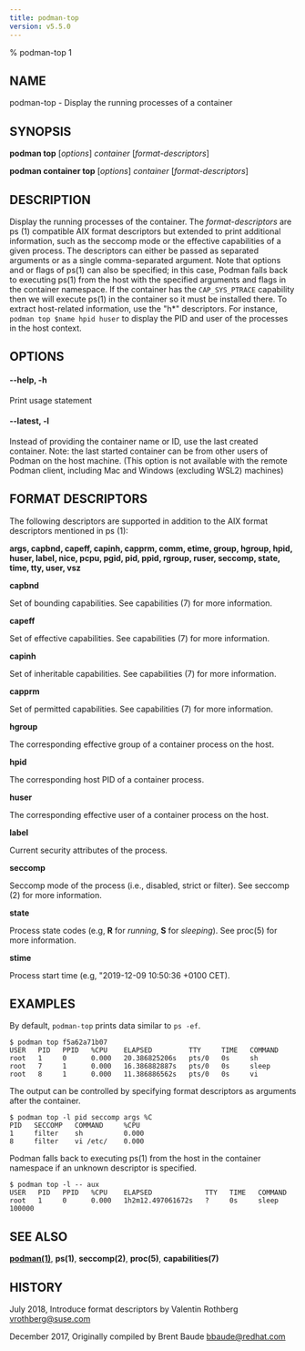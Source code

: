 ```yaml
---
title: podman-top
version: v5.5.0
---
```


% podman-top 1

## NAME
podman\-top - Display the running processes of a container

## SYNOPSIS
**podman top** [*options*] *container* [*format-descriptors*]

**podman container top** [*options*] *container* [*format-descriptors*]

## DESCRIPTION
Display the running processes of the container. The *format-descriptors* are ps (1) compatible AIX format
descriptors but extended to print additional information, such as the seccomp mode or the effective capabilities
of a given process. The descriptors can either be passed as separated arguments or as a single comma-separated
argument. Note that options and or flags of ps(1) can also be specified; in this case, Podman falls back to
executing ps(1) from the host with the specified arguments and flags in the container namespace. If the container
has the `CAP_SYS_PTRACE` capability then we will execute ps(1) in the container so it must be installed there.
To extract host-related information, use the "h*" descriptors.  For instance, `podman top $name hpid huser`
to display the PID and user of the processes in the host context.

## OPTIONS

#### **--help**, **-h**

Print usage statement


[//]: # (BEGIN included file options/latest.md)
#### **--latest**, **-l**

Instead of providing the container name or ID, use the last created container.
Note: the last started container can be from other users of Podman on the host machine.
(This option is not available with the remote Podman client, including Mac and Windows
(excluding WSL2) machines)

[//]: # (END   included file options/latest.md)

## FORMAT DESCRIPTORS

The following descriptors are supported in addition to the AIX format descriptors mentioned in ps (1):

**args, capbnd, capeff, capinh, capprm, comm, etime, group, hgroup, hpid, huser, label, nice, pcpu, pgid, pid, ppid, rgroup, ruser, seccomp, state, time, tty, user, vsz**

**capbnd**

  Set of bounding capabilities. See capabilities (7) for more information.

**capeff**

  Set of effective capabilities. See capabilities (7) for more information.

**capinh**

  Set of inheritable capabilities. See capabilities (7) for more information.

**capprm**

  Set of permitted capabilities. See capabilities (7) for more information.

**hgroup**

  The corresponding effective group of a container process on the host.

**hpid**

  The corresponding host PID of a container process.

**huser**

  The corresponding effective user of a container process on the host.

**label**

  Current security attributes of the process.

**seccomp**

  Seccomp mode of the process (i.e., disabled, strict or filter). See seccomp (2) for more information.

**state**

  Process state codes (e.g, **R** for *running*, **S** for *sleeping*). See proc(5) for more information.

**stime**

  Process start time (e.g, "2019-12-09 10:50:36 +0100 CET).

## EXAMPLES

By default, `podman-top` prints data similar to `ps -ef`.
```
$ podman top f5a62a71b07
USER   PID   PPID   %CPU    ELAPSED         TTY     TIME   COMMAND
root   1     0      0.000   20.386825206s   pts/0   0s     sh
root   7     1      0.000   16.386882887s   pts/0   0s     sleep
root   8     1      0.000   11.386886562s   pts/0   0s     vi
```

The output can be controlled by specifying format descriptors as arguments after the container.
```
$ podman top -l pid seccomp args %C
PID   SECCOMP   COMMAND     %CPU
1     filter    sh          0.000
8     filter    vi /etc/    0.000
```

Podman falls back to executing ps(1) from the host in the container namespace if an unknown descriptor is specified.
```
$ podman top -l -- aux
USER   PID   PPID   %CPU    ELAPSED             TTY   TIME   COMMAND
root   1     0      0.000   1h2m12.497061672s   ?     0s     sleep 100000
```

## SEE ALSO
**[podman(1)](podman.1.md)**, **ps(1)**, **seccomp(2)**, **proc(5)**, **capabilities(7)**

## HISTORY
July 2018, Introduce format descriptors by Valentin Rothberg <vrothberg@suse.com>

December 2017, Originally compiled by Brent Baude <bbaude@redhat.com>
